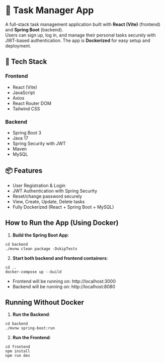 # 📝 Task Manager App

A full-stack task management application built with **React (Vite)** (frontend) and **Spring Boot** (backend).  
Users can sign up, log in, and manage their personal tasks securely with JWT-based authentication. The app is **Dockerized** for easy setup and deployment.

## 🚀 Tech Stack

### Frontend
- React (Vite)
- JavaScript
- Axios
- React Router DOM
- Tailwind CSS

### Backend
- Spring Boot 3
- Java 17
- Spring Security with JWT
- Maven
- MySQL


## 📦 Features
- User Registration & Login
- JWT Authentication with Spring Security
- Reset/change password securely
- View, Create, Update, Delete tasks
- Fully Dockerized (React + Spring Boot + MySQL)


## How to Run the App (Using Docker)

1. **Build the Spring Boot App**:

```
cd backend  
./mvnw clean package -DskipTests 
```

2. **Start both backend and frontend containers**:

```
cd ..
docker-compose up --build
```

- Frontend will be running on: http://localhost:3000
- Backend will be running on: http://localhost:8080


## Running Without Docker

1. **Run the Backend**:

```
cd backend  
./mvnw spring-boot:run
```

2. **Run the Frontend**:

```
cd frontend  
npm install  
npm run dev
```
